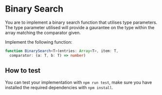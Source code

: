 
# Binary Search

You are to implement a binary search function that utilises type parameters. The type parameter utilised will provide a gaurantee on the type within the array matching the comparator given.


Implement the following function:

```ts
function BinarySearch<T>(entries: Array<T>, item: T,
  comparator: (a: T, b: T) => number)
```


## How to test

You can test your implementation with `npm run test`, make sure you have installed the required dependencies with `npm install`.
